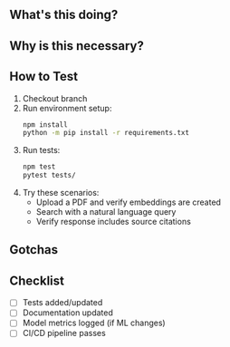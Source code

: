 ## What's this doing?
<!-- Explain it to a junior dev -->
<!-- Example: "This PR adds a RAG pipeline that processes PDF documents and enables semantic search using embeddings" -->


## Why is this necessary?
<!-- Link to Jira ticket or user story -->
<!-- Example: "THINK-123: Users need to search through technical documentation efficiently" -->


## How to Test
1. Checkout branch
2. Run environment setup:
   ```bash
   npm install
   python -m pip install -r requirements.txt
   ```
3. Run tests:
   ```bash
   npm test
   pytest tests/
   ```
4. Try these scenarios:
   - Upload a PDF and verify embeddings are created
   - Search with a natural language query
   - Verify response includes source citations

## Gotchas
<!-- Anything weird reviewers should watch for? -->
<!-- Example: "Large PDFs (>50MB) need extra memory - use --max-memory flag" -->
<!-- Example: "Model weights are stored in Git LFS - run git lfs pull first" -->


## Checklist
- [ ] Tests added/updated
- [ ] Documentation updated
- [ ] Model metrics logged (if ML changes)
- [ ] CI/CD pipeline passes
